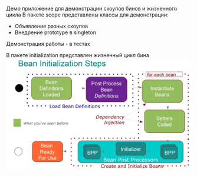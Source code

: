 Демо приложение для демонстрации скоупов бинов и жизненного цикла
В пакете scope представлены классы для демонстрации:

- Объявление разных скоупов
- Внедрение prototype в singleton

Демонстрация работы - в тестах

В пакете initialization представлен жизненный цикл бина
![Lifecycle](image/lifecycle.JPG "lifecycle.JPG")
